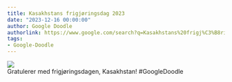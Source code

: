 ```yaml
---
title: Kasakhstans frigjøringsdag 2023
date: "2023-12-16 00:00:00"
author: Google Doodle
authorlink: https://www.google.com/search?q=Kasakhstans%20frigj%C3%B8ringsdag
tags:
- Google-Doodle
---
```

<img src="https://www.google.com/logos/doodles/2023/kazakhstan-independence-day-2023-6753651837109989-law.gif" referrerpolicy="no-referrer"><br>Gratulerer med frigjøringsdagen, Kasakhstan! #GoogleDoodle